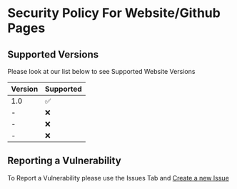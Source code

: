 # Security Policy For Website/Github Pages

## Supported Versions

Please look at our list below to see
Supported Website Versions

| Version | Supported          |
| ------- | ------------------ |
| 1.0     | :white_check_mark: |
| -       | :x:                |
| -       | :x:                |
| -       | :x:                |

## Reporting a Vulnerability

To Report a Vulnerability please use the Issues Tab
and [Create a new Issue](https://github.com/MonkTheX/monkthex.github.io/issues)
